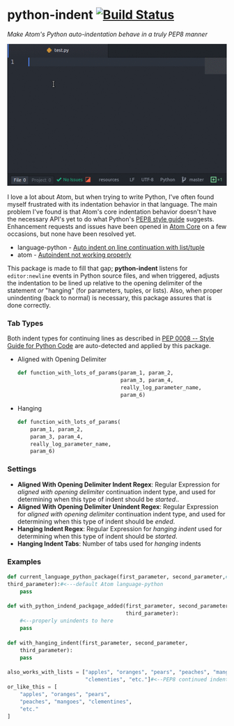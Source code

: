 # python-indent [![Build Status](https://travis-ci.org/DSpeckhals/python-indent.svg?branch=master)](https://travis-ci.org/DSpeckhals/python-indent)  

_Make Atom's Python auto-indentation behave in a truly PEP8 manner_

![example of python-indent](https://raw.githubusercontent.com/DSpeckhals/python-indent/master/resources/img/python-indent-demonstration.gif)

I love a lot about Atom, but when trying to write Python, I've often found myself frustrated with its indentation behavior in that language. The main problem I've found is that Atom's core indentation behavior doesn't have the necessary API's yet to do what Python's [PEP8 style guide](https://www.python.org/dev/peps/pep-0008/#indentation) suggests. Enhancement requests and issues have been opened in [Atom Core](https://github.com/atom/atom) on a few occasions, but none have been resolved yet.

- language-python - [Auto indent on line continuation with list/tuple](https://github.com/atom/language-python/issues/22)
- atom - [Autoindent not working properly](https://github.com/atom/atom/issues/6655)

This package is made to fill that gap; __python-indent__ listens for `editor:newline` events in Python source files, and when triggered, adjusts the indentation to be lined up relative to the opening delimiter of the statement _or_ "hanging" (for parameters, tuples, or lists). Also, when proper unindenting (back to normal) is necessary, this package assures that is done correctly.

### Tab Types
Both indent types for continuing lines as described in [PEP 0008 -- Style Guide for Python Code](https://www.python.org/dev/peps/pep-0008/#indentation) are auto-detected and applied by this package.
  - Aligned with Opening Delimiter

    ```python
    def function_with_lots_of_params(param_1, param_2,
                                     param_3, param_4,
                                     really_log_parameter_name,
                                     param_6)
    ```
  - Hanging

      ```python
      def function_with_lots_of_params(
          param_1, param_2,
          param_3, param_4,
          really_log_parameter_name,
          param_6)
      ```

### Settings
- __Aligned With Opening Delimiter Indent Regex__: Regular Expression for _aligned with opening delimiter_ continuation indent type, and used for determining when this type of indent should be _started_..
- __Aligned With Opening Delimiter Unindent Regex__: Regular Expression for _aligned with opening delimiter_ continuation indent type, and used for determining when this type of indent should be _ended_.
- __Hanging Indent Regex__: Regular Expression for _hanging indent_ used for determining when this type of indent should be _started_.
- __Hanging Indent Tabs__: Number of tabs used for _hanging_ indents

### Examples

```python
def current_language_python_package(first_parameter, second_parameter,#<newline>
third_parameter):#<---default Atom language-python
    pass

def with_python_indend_packgage_added(first_parameter, second_parameter,
                                      third_parameter):
    #<--properly unindents to here
    pass

def with_hanging_indent(first_parameter, second_parameter,
    third_parameter):
    pass

also_works_with_lists = ["apples", "oranges", "pears", "peaches", "mangoes",
                         "clementies", "etc."]#<--PEP8 continued indentation
or_like_this = [
    "apples", "oranges", "pears",
    "peaches", "mangoes", "clementines",
    "etc."
]

```
